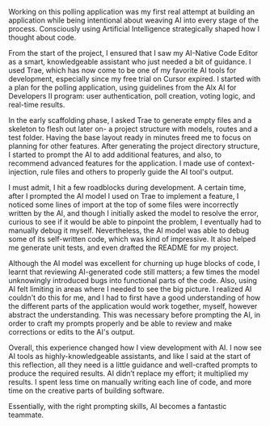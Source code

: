Working on this polling application was my first real attempt at building an application while being intentional about weaving AI into every stage of the process. Consciously using Artificial Intelligence strategically shaped how I thought about code.

From the start of the project, I ensured that I saw my AI-Native Code Editor as a smart, knowledgeable assistant who just needed a bit of guidance. I used Trae, which has now come to be one of my favorite AI tools for development, especially since my free trial on Cursor expired. I started with a plan for the polling application, using guidelines from the Alx AI for Developers II program: user authentication, poll creation, voting logic, and real-time results.

In the early scaffolding phase, I asked Trae to generate empty files and a skeleton to flesh out later on- a project structure with models, routes and a test folder. Having the base layout ready in minutes freed me to focus on planning for other features. After generating the project directory structure, I started to prompt the AI to add additional features, and also, to recommend advanced features for the application. I made use of context-injection, rule files and others to properly guide the AI tool's output.

I must admit, I hit a few roadblocks during development. A certain time, after I prompted the AI model I used on Trae to implement a feature, I noticed some lines of import at the top of some files were incorrectly written by the AI, and though I initially asked the model to resolve the error, curious to see if it would be able to pinpoint the problem, I eventually had to manually debug it myself. Nevertheless, the AI model was able to debug some of its self-written code, which was kind of impressive. It also helped me generate unit tests, and even drafted the README for my project. 

Although the AI model was excellent for churning up huge blocks of code, I learnt that reviewing AI-generated code still matters; a few times the model unknowingly introduced bugs into functional parts of the code. Also, using AI felt limiting in areas where I needed to see the big picture. I realized AI couldn't do this for me, and I had to first have a good understanding of how the different parts of the application would work together, myself, however abstract the understanding. This was necessary before prompting the AI, in order to craft my prompts properly and be able to review and make corrections or edits to the AI's output.

Overall, this experience changed how I view development with AI. I now see AI tools as highly-knowledgeable assistants, and like I said at the start of this reflection, all they need is a little guidance and well-crafted prompts to produce the required results. AI didn’t replace my effort; it multiplied my results. I spent less time on manually writing each line of code, and more time on the creative parts of building software. 

Essentially, with the right prompting skills, AI becomes a fantastic teammate.
